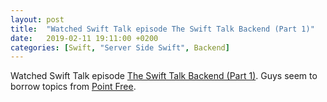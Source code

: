 ```yaml
---
layout: post
title:  "Watched Swift Talk episode The Swift Talk Backend (Part 1)"
date:   2019-02-11 19:11:00 +0200
categories: [Swift, "Server Side Swift", Backend]
---
```

Watched Swift Talk episode [The Swift Talk Backend (Part 1)](http://talk.objc.io/episodes/S01E138-the-swift-talk-backend-part-1). Guys seem to borrow topics from [Point Free](https://www.pointfree.co).
